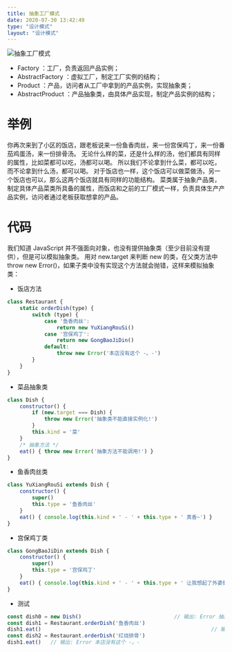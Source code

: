 ```yaml
---
title: 抽象工厂模式
date: 2020-07-30 13:42:49
type: "设计模式"
layout: "设计模式"
---
```


![抽象工厂模式](./01.png)

* Factory ：工厂，负责返回产品实例；
* AbstractFactory ：虚拟工厂，制定工厂实例的结构；
* Product ：产品，访问者从工厂中拿到的产品实例，实现抽象类；
* AbstractProduct ：产品抽象类，由具体产品实现，制定产品实例的结构；

# 举例

你再次来到了小区的饭店，跟老板说来一份鱼香肉丝，来一份宫保鸡丁，来一份番茄鸡蛋汤，来一份排骨汤。
无论什么样的菜，还是什么样的汤，他们都具有同样的属性，比如菜都可以吃，汤都可以喝。
所以我们不论拿到什么菜，都可以吃，而不论拿到什么汤，都可以喝。
对于饭店也一样，这个饭店可以做菜做汤，另一个饭店也可以，那么这两个饭店就具有同样的功能结构。
菜类属于抽象产品类，制定具体产品菜类所具备的属性，而饭店和之前的工厂模式一样，负责具体生产产品实例，访问者通过老板获取想拿的产品。

# 代码

我们知道 JavaScript 并不强面向对象，也没有提供抽象类（至少目前没有提供），但是可以模拟抽象类。
用对 new.target 来判断 new 的类，在父类方法中 throw new Error()，如果子类中没有实现这个方法就会抛错，这样来模拟抽象类：

* 饭店方法

```js
class Restaurant {
    static orderDish(type) {
        switch (type) {
            case '鱼香肉丝':
                return new YuXiangRouSi()
            case '宫保鸡丁':
                return new GongBaoJiDin()
            default:
                throw new Error('本店没有这个 -。-')
        }
    }
}
```

* 菜品抽象类

```js
class Dish {
    constructor() {
        if (new.target === Dish) {
            throw new Error('抽象类不能直接实例化!')
        }
        this.kind = '菜'
    }
    /* 抽象方法 */
    eat() { throw new Error('抽象方法不能调用!') }
}
```

* 鱼香肉丝类

```js
class YuXiangRouSi extends Dish {
    constructor() {
        super()
        this.type = '鱼香肉丝'
    }
    eat() { console.log(this.kind + ' - ' + this.type + ' 真香~') }
}
```

* 宫保鸡丁类

```js
class GongBaoJiDin extends Dish {
    constructor() {
        super()
        this.type = '宫保鸡丁'
    }
    eat() { console.log(this.kind + ' - ' + this.type + ' 让我想起了外婆做的菜~') }
}
```

* 测试

```js
const dish0 = new Dish()                              // 输出: Error 抽象方法不能调用!
const dish1 = Restaurant.orderDish('鱼香肉丝')
dish1.eat()                                                       // 输出: 菜 - 鱼香肉丝 真香~
const dish2 = Restaurant.orderDish('红烧排骨') 
dish1.eat()   // 输出: Error 本店没有这个 -。-
```

